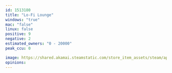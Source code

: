 ```yaml
---
id: 1513180
title: "Lo-Fi Lounge"
windows: "true"
mac: "false"
linux: false
positive: 9
negative: 2
estimated_owners: "0 - 20000"
peak_ccu: 0

image: https://shared.akamai.steamstatic.com/store_item_assets/steam/apps/1513180/header.jpg?t=1619964286
opinions:
---
```

